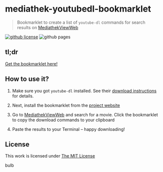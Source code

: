 # mediathek-youtubedl-bookmarklet

> Bookmarklet to create a list of `youtube-dl` commands for search results on [MediathekViewWeb](http://mediathekviewweb.de/)

[![github license](https://badgen.net/github/license/micromatch/micromatch)](ttps://opensource.org/licenses/MIT)
![github pages](https://github.com/idleberg/mediathek-youtubedl-bookmarklet/workflows/github%20pages/badge.svg)

## tl;dr

[Get the bookmarklet here!][website]

## How to use it?

1. Make sure you got `youtube-dl` installed. See their [download instructions](http://ytdl-org.github.io/youtube-dl/download.html) for details.

2. Next, install the bookmarklet from the [project website][website]

3. Go to [MediathekViewWeb](http://mediathekviewweb.de/) and search for a movie. Click the bookmarklet to copy the download commands to your clipboard

4. Paste the results to your Terminal – happy downloading!

## License

This work is licensed under [The MIT License](https://opensource.org/licenses/MIT)

[website]: https://idleberg.github.io/mediathek-youtubedl-bookmarklet/
bulb
